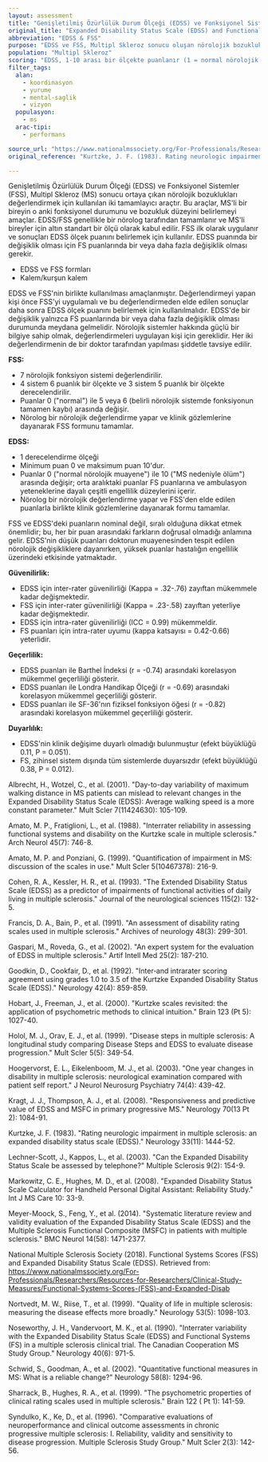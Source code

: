 ```yaml
---
layout: assessment
title: "Genişletilmiş Özürlülük Durum Ölçeği (EDSS) ve Fonksiyonel Sistemler (FSS)"
original_title: "Expanded Disability Status Scale (EDSS) and Functional Systems (FSS)"
abbreviation: "EDSS & FSS"
purpose: "EDSS ve FSS, Multipl Skleroz sonucu oluşan nörolojik bozuklukları değerlendiren iki tamamlayıcı ölçektir. Birlikte, MS'li bir bireyin değerlendirme anında yaşadığı bozukluk düzeyini belirlemeyi amaçlarlar."
population: "Multipl Skleroz"
scoring: "EDSS, 1-10 arası bir ölçekte puanlanır (1 = normal nörolojik muayene, 10 = MS nedeniyle ölüm). FSS, 8 fonksiyonel merkezi venöz sistem (FS) bileşenine dayanır: piramidal, serebellar, beyin sapı, duyusal, bağırsak/mesane, görsel, serebral ve diğer. Bu sistemlerin her biri diğerlerinden bağımsızdır, ancak toplu olarak MS'de görülen tüm nörolojik bozuklukları temsil eder. Bu 8 öğenin her biri 0-5 veya 0-6 arasında sıralı bir klinik derecelendirme ölçeğinde puanlanır ve danışanın katılımını gerektirir."
filter_tags:
  alan:
    - koordinasyon
    - yurume
    - mental-saglik
    - vizyon
  populasyon:
    - ms
  arac-tipi:
    - performans

source_url: "https://www.nationalmssociety.org/For-Professionals/Researchers/Resources-for-Researchers/Clinical-Study-Measures/Functional-Systems-Scores-(FSS)-and-Expanded-Disab"
original_reference: "Kurtzke, J. F. (1983). Rating neurologic impairment in multiple sclerosis: an expanded disability status scale (EDSS). Neurology 33(11): 1444-52."

---
```



Genişletilmiş Özürlülük Durum Ölçeği (EDSS) ve Fonksiyonel Sistemler (FSS), Multipl Skleroz (MS) sonucu ortaya çıkan nörolojik bozuklukları değerlendirmek için kullanılan iki tamamlayıcı araçtır. Bu araçlar, MS'li bir bireyin o anki fonksiyonel durumunu ve bozukluk düzeyini belirlemeyi amaçlar. EDSS/FSS genellikle bir nörolog tarafından tamamlanır ve MS'li bireyler için altın standart bir ölçü olarak kabul edilir. FSS ilk olarak uygulanır ve sonuçları EDSS ölçek puanını belirlemek için kullanılır. EDSS puanında bir değişiklik olması için FS puanlarında bir veya daha fazla değişiklik olması gerekir.


*   EDSS ve FSS formları
*   Kalem/kurşun kalem


EDSS ve FSS'nin birlikte kullanılması amaçlanmıştır. Değerlendirmeyi yapan kişi önce FSS'yi uygulamalı ve bu değerlendirmeden elde edilen sonuçlar daha sonra EDSS ölçek puanını belirlemek için kullanılmalıdır. EDSS'de bir değişiklik yalnızca FS puanlarında bir veya daha fazla değişiklik olması durumunda meydana gelmelidir. Nörolojik sistemler hakkında güçlü bir bilgiye sahip olmak, değerlendirmeleri uygulayan kişi için gereklidir. Her iki değerlendirmenin de bir doktor tarafından yapılması şiddetle tavsiye edilir.


**FSS:**

*   7 nörolojik fonksiyon sistemi değerlendirilir.
*   4 sistem 6 puanlık bir ölçekte ve 3 sistem 5 puanlık bir ölçekte derecelendirilir.
*   Puanlar 0 ("normal") ile 5 veya 6 (belirli nörolojik sistemde fonksiyonun tamamen kaybı) arasında değişir.
*   Nörolog bir nörolojik değerlendirme yapar ve klinik gözlemlerine dayanarak FSS formunu tamamlar.

**EDSS:**

*   1 derecelendirme ölçeği
*   Minimum puan 0 ve maksimum puan 10'dur.
*   Puanlar 0 ("normal nörolojik muayene") ile 10 ("MS nedeniyle ölüm") arasında değişir; orta aralıktaki puanlar FS puanlarına ve ambulasyon yeteneklerine dayalı çeşitli engellilik düzeylerini içerir.
*   Nörolog bir nörolojik değerlendirme yapar ve FSS'den elde edilen puanlarla birlikte klinik gözlemlerine dayanarak formu tamamlar.


FSS ve EDSS'deki puanların nominal değil, sıralı olduğuna dikkat etmek önemlidir; bu, her bir puan arasındaki farkların doğrusal olmadığı anlamına gelir. EDSS'nin düşük puanları doktorun muayenesinden tespit edilen nörolojik değişikliklere dayanırken, yüksek puanlar hastalığın engellilik üzerindeki etkisinde yatmaktadır.


**Güvenilirlik:**

*   EDSS için inter-rater güvenilirliği (Kappa = .32-.76) zayıftan mükemmele kadar değişmektedir.
*   FSS için inter-rater güvenilirliği (Kappa = .23-.58) zayıftan yeterliye kadar değişmektedir.
*   EDSS için intra-rater güvenilirliği (ICC = 0.99) mükemmeldir.
*   FS puanları için intra-rater uyumu (kappa katsayısı = 0.42-0.66) yeterlidir.

**Geçerlilik:**

*   EDSS puanları ile Barthel İndeksi (r = -0.74) arasındaki korelasyon mükemmel geçerliliği gösterir.
*   EDSS puanları ile Londra Handikap Ölçeği (r = -0.69) arasındaki korelasyon mükemmel geçerliliği gösterir.
*   EDSS puanları ile SF-36'nın fiziksel fonksiyon öğesi (r = -0.82) arasındaki korelasyon mükemmel geçerliliği gösterir.

**Duyarlılık:**

*   EDSS'nin klinik değişime duyarlı olmadığı bulunmuştur (efekt büyüklüğü 0.11, P = 0.051).
*   FS, zihinsel sistem dışında tüm sistemlerde duyarsızdır (efekt büyüklüğü 0.38, P = 0.012).


Albrecht, H., Wotzel, C., et al. (2001). "Day-to-day variability of maximum walking distance in MS patients can mislead to relevant changes in the Expanded Disability Status Scale (EDSS): Average walking speed is a more constant parameter." Mult Scler 7(11424630): 105-109.

Amato, M. P., Fratiglioni, L., et al. (1988). "Interrater reliability in assessing functional systems and disability on the Kurtzke scale in multiple sclerosis." Arch Neurol 45(7): 746-8.

Amato, M. P. and Ponziani, G. (1999). "Quantification of impairment in MS: discussion of the scales in use." Mult Scler 5(10467378): 216-9.

Cohen, R. A., Kessler, H. R., et al. (1993). "The Extended Disability Status Scale (EDSS) as a predictor of impairments of functional activities of daily living in multiple sclerosis." Journal of the neurological sciences 115(2): 132-5.

Francis, D. A., Bain, P., et al. (1991). "An assessment of disability rating scales used in multiple sclerosis." Archives of neurology 48(3): 299-301.

Gaspari, M., Roveda, G., et al. (2002). "An expert system for the evaluation of EDSS in multiple sclerosis." Artif Intell Med 25(2): 187-210.

Goodkin, D., Cookfair, D., et al. (1992). "Inter‐and intrarater scoring agreement using grades 1.0 to 3.5 of the Kurtzke Expanded Disability Status Scale (EDSS)." Neurology 42(4): 859-859.

Hobart, J., Freeman, J., et al. (2000). "Kurtzke scales revisited: the application of psychometric methods to clinical intuition." Brain 123 (Pt 5): 1027-40.

Holol, M. J., Orav, E. J., et al. (1999). "Disease steps in multiple sclerosis: A longitudinal study comparing Disease Steps and EDSS to evaluate disease progression." Mult Scler 5(5): 349-54.

Hoogervorst, E. L., Eikelenboom, M. J., et al. (2003). "One year changes in disability in multiple sclerosis: neurological examination compared with patient self report." J Neurol Neurosurg Psychiatry 74(4): 439-42.

Kragt, J. J., Thompson, A. J., et al. (2008). "Responsiveness and predictive value of EDSS and MSFC in primary progressive MS." Neurology 70(13 Pt 2): 1084-91.

Kurtzke, J. F. (1983). "Rating neurologic impairment in multiple sclerosis: an expanded disability status scale (EDSS)." Neurology 33(11): 1444-52.

Lechner-Scott, J., Kappos, L., et al. (2003). "Can the Expanded Disability Status Scale be assessed by telephone?" Multiple Sclerosis 9(2): 154-9.

Markowitz, C. E., Hughes, M. D., et al. (2008). "Expanded Disability Status Scale Calculator for Handheld Personal Digital Assistant: Reliability Study." Int J MS Care 10: 33-9.

Meyer-Moock, S., Feng, Y., et al. (2014). "Systematic literature review and validity evaluation of the Expanded Disability Status Scale (EDSS) and the Multiple Sclerosis Functional Composite (MSFC) in patients with multiple sclerosis." BMC Neurol 14(58): 1471-2377.

National Multiple Sclerosis Society (2018). Functional Systems Scores (FSS) and Expanded Disability Status Scale (EDSS). Retrieved from: https://www.nationalmssociety.org/For-Professionals/Researchers/Resources-for-Researchers/Clinical-Study-Measures/Functional-Systems-Scores-(FSS)-and-Expanded-Disab

Nortvedt, M. W., Riise, T., et al. (1999). "Quality of life in multiple sclerosis: measuring the disease effects more broadly." Neurology 53(5): 1098-103.

Noseworthy, J. H., Vandervoort, M. K., et al. (1990). "Interrater variability with the Expanded Disability Status Scale (EDSS) and Functional Systems (FS) in a multiple sclerosis clinical trial. The Canadian Cooperation MS Study Group." Neurology 40(6): 971-5.

Schwid, S., Goodman, A., et al. (2002). "Quantitative functional measures in MS: What is a reliable change?" Neurology 58(8): 1294-96.

Sharrack, B., Hughes, R. A., et al. (1999). "The psychometric properties of clinical rating scales used in multiple sclerosis." Brain 122 ( Pt 1): 141-59.

Syndulko, K., Ke, D., et al. (1996). "Comparative evaluations of neuroperformance and clinical outcome assessments in chronic progressive multiple sclerosis: I. Reliability, validity and sensitivity to disease progression. Multiple Sclerosis Study Group." Mult Scler 2(3): 142-56.
```